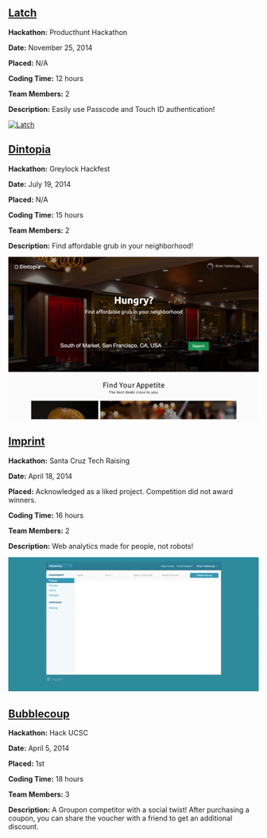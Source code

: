 ## [Latch](https://github.com/SooJuicy/Latch)

**Hackathon:** Producthunt Hackathon

**Date:** November 25, 2014

**Placed:** N/A

**Coding Time:** 12 hours

**Team Members:** 2

**Description:** Easily use Passcode and Touch ID authentication!

[![Latch](http://img.youtube.com/vi/HjNdyExQf8A/maxresdefault.jpg)](https://www.youtube.com/watch?v=HjNdyExQf8A)


## [Dintopia](https://github.com/bvallelunga/Dintopia)

**Hackathon:** Greylock Hackfest

**Date:** July 19, 2014

**Placed:** N/A

**Coding Time:** 15 hours

**Team Members:** 2

**Description:** Find affordable grub in your neighborhood!

![Dintopia](https://github.com/bvallelunga/dintopia/raw/master/screenshot.png)


## [Imprint](https://github.com/bvallelunga/Imprint)

**Hackathon:** Santa Cruz Tech Raising

**Date:** April 18, 2014

**Placed:** Acknowledged as a liked project. Competition did not award winners.

**Coding Time:** 16 hours

**Team Members:** 2

**Description:** Web analytics made for people, not robots!

![Imprint](https://github.com/bvallelunga/imprint/raw/master/screenshot.png)


## [Bubblecoup](https://github.com/bvallelunga/Bubblecoup)

**Hackathon:** Hack UCSC

**Date:** April 5, 2014

**Placed:** 1st

**Coding Time:** 18 hours

**Team Members:** 3

**Description:** A Groupon competitor with a social twist! After purchasing a coupon, you can share the voucher with a friend to get an additional discount.
